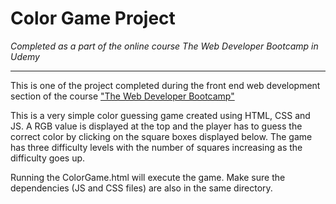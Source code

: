 # Color Game Project #
*Completed as a part of the online course The Web Developer Bootcamp in Udemy*

***
This is one of the project completed during the front end web development section of the course ["The Web Developer Bootcamp"](https://www.udemy.com/the-web-developer-bootcamp/)

This is a very simple color guessing game created using HTML, CSS and JS. A RGB value is displayed at the top and the player has to guess the correct color by clicking on the square boxes displayed below. The game has three difficulty levels with the number of squares increasing as the difficulty goes up. 

Running the ColorGame.html will execute the game. Make sure the dependencies (JS and CSS files) are also in the same directory.


